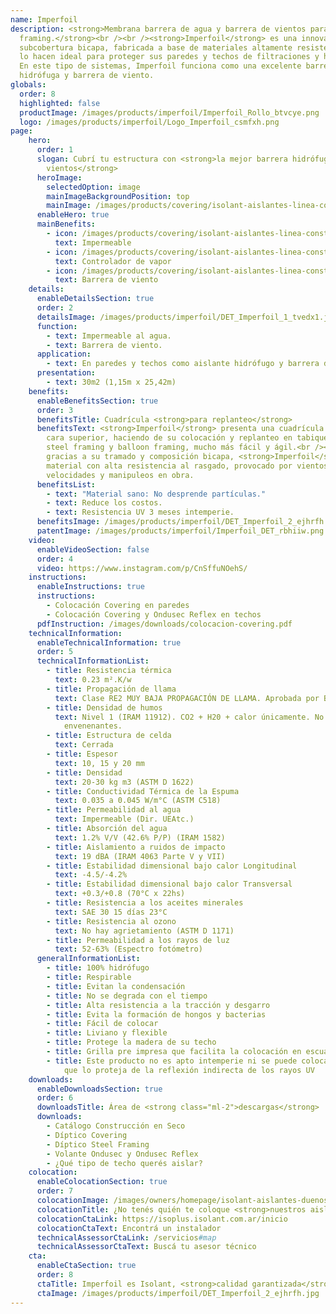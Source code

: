 ```yaml
---
name: Imperfoil
description: <strong>Membrana barrera de agua y barrera de vientos para steel
  framing.</strong><br /><br /><strong>Imperfoil</strong> es una innovadora
  subcobertura bicapa, fabricada a base de materiales altamente resistentes que
  lo hacen ideal para proteger sus paredes y techos de filtraciones y humedad.
  En este tipo de sistemas, Imperfoil funciona como una excelente barrera
  hidrófuga y barrera de viento.
globals:
  order: 8
  highlighted: false
  productImage: /images/products/imperfoil/Imperfoil_Rollo_btvcye.png
  logo: /images/products/imperfoil/Logo_Imperfoil_csmfxh.png
page:
    hero:
      order: 1
      slogan: Cubrí tu estructura con <strong>la mejor barrera hidrófuga y barrera de
        vientos</strong>
      heroImage:
        selectedOption: image
        mainImageBackgroundPosition: top
        mainImage: /images/products/covering/isolant-aislantes-linea-construccion-en-seco-covering-imagen.jpg
      enableHero: true
      mainBenefits:
        - icon: /images/products/covering/isolant-aislantes-linea-construccion-en-seco-covering-beneficio-1.svg
          text: Impermeable
        - icon: /images/products/covering/isolant-aislantes-linea-construccion-en-seco-covering-beneficio-2.svg
          text: Controlador de vapor
        - icon: /images/products/covering/isolant-aislantes-linea-construccion-en-seco-covering-beneficio-3.svg
          text: Barrera de viento
    details:
      enableDetailsSection: true
      order: 2
      detailsImage: /images/products/imperfoil/DET_Imperfoil_1_tvedx1.jpg
      function:
        - text: Impermeable al agua.
        - text: Barrera de viento.
      application:
        - text: En paredes y techos como aislante hidrófugo y barrera de viento.
      presentation:
        - text: 30m2 (1,15m x 25,42m)
    benefits:
      enableBenefitsSection: true
      order: 3
      benefitsTitle: Cuadrícula <strong>para replanteo</strong>
      benefitsText: <strong>Imperfoil</strong> presenta una cuadrícula impresa en su
        cara superior, haciendo de su colocación y replanteo en tabiques y techos de
        steel framing y balloon framing, mucho más fácil y ágil.<br /><br />Además
        gracias a su tramado y composición bicapa, <strong>Imperfoil</strong> es un
        material con alta resistencia al rasgado, provocado por vientos de altas
        velocidades y manipuleos en obra.
      benefitsList:
        - text: "Material sano: No desprende partículas."
        - text: Reduce los costos.
        - text: Resistencia UV 3 meses intemperie.
      benefitsImage: /images/products/imperfoil/DET_Imperfoil_2_ejhrfh.jpg
      patentImage: /images/products/imperfoil/Imperfoil_DET_rbhiiw.png
    video:
      enableVideoSection: false
      order: 4
      video: https://www.instagram.com/p/CnSffuNOehS/
    instructions:
      enableInstructions: true
      instructions:
        - Colocación Covering en paredes
        - Colocación Covering y Ondusec Reflex en techos
      pdfInstruction: /images/downloads/colocacion-covering.pdf
    technicalInformation:
      enableTechnicalInformation: true
      order: 5
      technicalInformationList:
        - title: Resistencia térmica
          text: 0.23 m².K/w
        - title: Propagación de llama
          text: Clase RE2 MUY BAJA PROPAGACIÓN DE LLAMA. Aprobada por Bomberos Argentina.
        - title: Densidad de humos
          text: Nivel 1 (IRAM 11912). CO2 + H20 + calor únicamente. No desprende gases
            envenenantes.
        - title: Estructura de celda
          text: Cerrada
        - title: Espesor
          text: 10, 15 y 20 mm
        - title: Densidad
          text: 20-30 kg m3 (ASTM D 1622)
        - title: Conductividad Térmica de la Espuma
          text: 0.035 a 0.045 W/m°C (ASTM C518)
        - title: Permeabilidad al agua
          text: Impermeable (Dir. UEAtc.)
        - title: Absorción del agua
          text: 1.2% V/V (42.6% P/P) (IRAM 1582)
        - title: Aislamiento a ruidos de impacto
          text: 19 dBA (IRAM 4063 Parte V y VII)
        - title: Estabilidad dimensional bajo calor Longitudinal
          text: -4.5/-4.2%
        - title: Estabilidad dimensional bajo calor Transversal
          text: +0.3/+0.8 (70°C x 22hs)
        - title: Resistencia a los aceites minerales
          text: SAE 30 15 días 23°C
        - title: Resistencia al ozono
          text: No hay agrietamiento (ASTM D 1171)
        - title: Permeabilidad a los rayos de luz
          text: 52-63% (Espectro fotómetro)
      generalInformationList:
        - title: 100% hidrófugo
        - title: Respirable
        - title: Evitan la condensación
        - title: No se degrada con el tiempo
        - title: Alta resistencia a la tracción y desgarro
        - title: Evita la formación de hongos y bacterias
        - title: Fácil de colocar
        - title: Liviano y flexible
        - title: Protege la madera de su techo
        - title: Grilla pre impresa que facilita la colocación en escuadra
        - title: Este producto no es apto intemperie ni se puede colocar sin un cielorraso
            que lo proteja de la reflexión indirecta de los rayos UV
    downloads:
      enableDownloadsSection: true
      order: 6
      downloadsTitle: Área de <strong class="ml-2">descargas</strong>
      downloads:
        - Catálogo Construcción en Seco
        - Díptico Covering
        - Díptico Steel Framing
        - Volante Ondusec y Ondusec Reflex
        - ¿Qué tipo de techo querés aislar?
    colocation:
      enableColocationSection: true
      order: 7
      colocationImage: /images/owners/homepage/isolant-aislantes-duenos-e-inquilinos-isoplus-colocation.jpg
      colocationTitle: ¿No tenés quién te coloque <strong>nuestros aislantes?</strong>
      colocationCtaLink: https://isoplus.isolant.com.ar/inicio
      colocationCtaText: Encontrá un instalador
      technicalAssessorCtaLink: /servicios#map
      technicalAssessorCtaText: Buscá tu asesor técnico
    cta:
      enableCtaSection: true
      order: 8
      ctaTitle: Imperfoil es Isolant, <strong>calidad garantizada</strong>
      ctaImage: /images/products/imperfoil/DET_Imperfoil_2_ejhrfh.jpg
---
```

